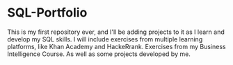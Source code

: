 # SQL-Portfolio
This is my first repository ever, and I'll be adding projects to it as I learn and develop my SQL skills.
I will include exercises from multiple learning platforms, like Khan Academy and HackeRrank.
Exercises from my Business Intelligence Course.
As well as some projects developed by me.
